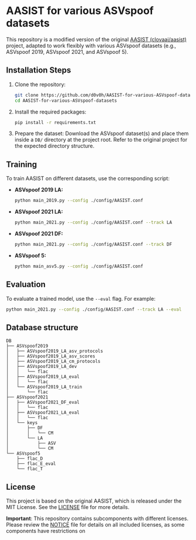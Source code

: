 # AASIST for various ASVspoof datasets

This repository is a modified version of the original [AASIST (clovaai/aasist)](https://github.com/clovaai/aasist) project, adapted to work flexibly with various ASVspoof datasets (e.g., ASVspoof 2019, ASVspoof 2021, and ASVspoof 5).


## Installation Steps

1.  Clone the repository:
    ```bash
    git clone https://github.com/d0v0h/AASIST-for-various-ASVspoof-datasets.git
    cd AASIST-for-various-ASVspoof-datasets
    ```

2.  Install the required packages:
    ```bash
    pip install -r requirements.txt
    ```

3.  Prepare the dataset:
    Download the ASVspoof dataset(s) and place them inside a `DB/` directory at the project root. Refer to the original project for the expected directory structure.

## Training

To train AASIST on different datasets, use the corresponding script:

*   **ASVspoof 2019 LA:**
    ```bash
    python main_2019.py --config ./config/AASIST.conf
    ```

*   **ASVspoof 2021 LA:**
    ```bash
    python main_2021.py --config ./config/AASIST.conf --track LA
    ```

*   **ASVspoof 2021 DF:**
    ```bash
    python main_2021.py --config ./config/AASIST.conf --track DF
    ```

*   **ASVspoof 5:**
    ```bash
    python main_asv5.py --config ./config/AASIST.conf
    ```

## Evaluation

To evaluate a trained model, use the `--eval` flag. For example:

```bash
python main_2021.py --config ./config/AASIST.conf --track LA --eval
```

## Database structure

```
DB
├── ASVspoof2019
│   ├── ASVspoof2019_LA_asv_protocols
│   ├── ASVspoof2019_LA_asv_scores
│   ├── ASVspoof2019_LA_cm_protocols
│   ├── ASVspoof2019_LA_dev
│   │   └── flac
│   ├── ASVspoof2019_LA_eval
│   │   └── flac
│   └── ASVspoof2019_LA_train
│       └── flac
├── ASVspoof2021
│   ├── ASVspoof2021_DF_eval
│   │   └── flac
│   ├── ASVspoof2021_LA_eval
│   │   └── flac
│   └── keys
│       ├── DF
│       │   └── CM
│       └── LA
│           ├── ASV
│           └── CM
└── ASVspoof5
    ├── flac_D
    ├── flac_E_eval
    └── flac_T
```

## License

This project is based on the original AASIST, which is released under the MIT License. See the [LICENSE](LICENSE) file for more details.

**Important**: This repository contains subcomponents with different licenses. Please review the [NOTICE](NOTICE) file for details on all included licenses, as some components have restrictions on